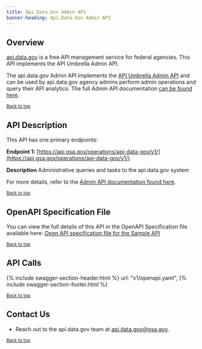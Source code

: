 ```yaml
---
title: Api.Data.Gov Admin API
banner-heading: Api.Data.Gov Admin API
---
```



<link rel="stylesheet" type="text/css" href="../../assets/swaggerui-dist/swagger-ui.css" >
<link rel="stylesheet" type="text/css" href="../../assets/swaggerui-dist/custom.css" >

## Overview

[api.data.gov](https://api.data.gov) is a free API management service for federal agencies. This API implements the API Umbrella Admin API.

The api.data.gov Admin API implements the [API Umbrella Admin API](http://nrel.github.io/api-umbrella/docs/admin-api/) and can be used by api.data.gov agency admins perform admin operations and query their API analytics.  The full Admin API documentation [can be found here](http://nrel.github.io/api-umbrella/docs/admin-api/).

<p><small><a href="#">Back to top</a></small></p>


## API Description

This API has one primary endpoints:

**Endpoint 1:** [https://api.gsa.gov/operations/api-data-gov/v1/](https://api.gsa.gov/operations/api-data-gov/v1/)


**Description**   Administrative queries and tasks to the api.data.gov system

For more details, refer to the [Admin API documentation found here](http://nrel.github.io/api-umbrella/docs/admin-api/).

<p><small><a href="#">Back to top</a></small></p>


## OpenAPI Specification File

You can view the full details of this API in the OpenAPI Specification file available here:
<a href="https://api-umbrella.readthedocs.io/en/latest/_static/admin-api-swagger.yml">Open API specification file for the Sample API</a>

<p><small><a href="#">Back to top</a></small></p>

## API Calls


{% include swagger-section-header.html %}
    url: "v1/openapi.yaml", 
{% include swagger-section-footer.html %}


<p><small><a href="#">Back to top</a></small></p>

## Contact Us

* Reach out to the api.data.gov team at [api.data.gov@gsa.gov](mailto:api.data.gov@gsa.gov).  

<p><small><a href="#">Back to top</a></small></p>
